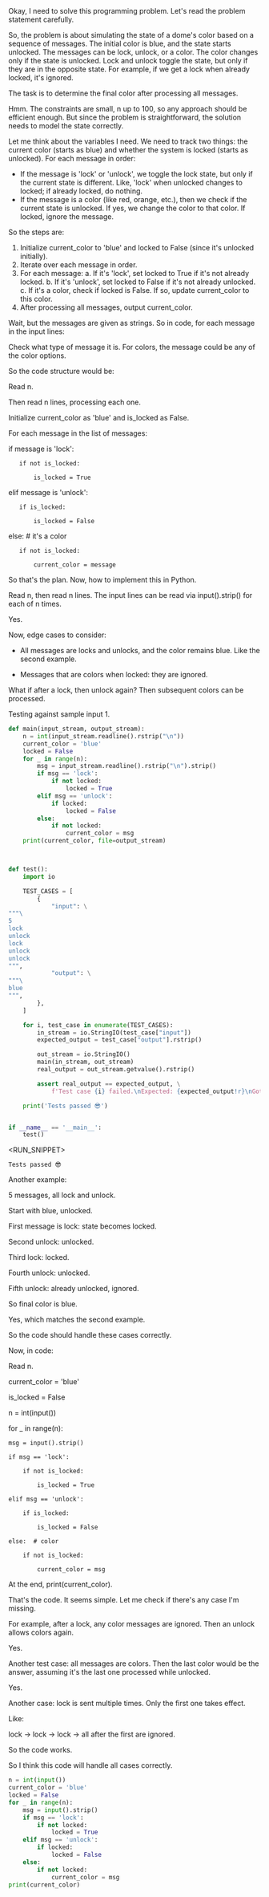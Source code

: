 <think>
Okay, I need to solve this programming problem. Let's read the problem statement carefully.

So, the problem is about simulating the state of a dome's color based on a sequence of messages. The initial color is blue, and the state starts unlocked. The messages can be lock, unlock, or a color. The color changes only if the state is unlocked. Lock and unlock toggle the state, but only if they are in the opposite state. For example, if we get a lock when already locked, it's ignored.

The task is to determine the final color after processing all messages.

Hmm. The constraints are small, n up to 100, so any approach should be efficient enough. But since the problem is straightforward, the solution needs to model the state correctly.

Let me think about the variables I need. We need to track two things: the current color (starts as blue) and whether the system is locked (starts as unlocked). For each message in order:

- If the message is 'lock' or 'unlock', we toggle the lock state, but only if the current state is different. Like, 'lock' when unlocked changes to locked; if already locked, do nothing.
- If the message is a color (like red, orange, etc.), then we check if the current state is unlocked. If yes, we change the color to that color. If locked, ignore the message.

So the steps are:

1. Initialize current_color to 'blue' and locked to False (since it's unlocked initially).
2. Iterate over each message in order.
3. For each message:
   a. If it's 'lock', set locked to True if it's not already locked.
   b. If it's 'unlock', set locked to False if it's not already unlocked.
   c. If it's a color, check if locked is False. If so, update current_color to this color.
4. After processing all messages, output current_color.

Wait, but the messages are given as strings. So in code, for each message in the input lines:

Check what type of message it is. For colors, the message could be any of the color options.

So the code structure would be:

Read n.

Then read n lines, processing each one.

Initialize current_color as 'blue' and is_locked as False.

For each message in the list of messages:

   if message is 'lock':

       if not is_locked:

           is_locked = True

   elif message is 'unlock':

       if is_locked:

           is_locked = False

   else: # it's a color

       if not is_locked:

           current_color = message

So that's the plan. Now, how to implement this in Python.

Read n, then read n lines. The input lines can be read via input().strip() for each of n times.

Yes.

Now, edge cases to consider:

- All messages are locks and unlocks, and the color remains blue. Like the second example.

- Messages that are colors when locked: they are ignored.

What if after a lock, then unlock again? Then subsequent colors can be processed.

Testing against sample input 1.

```python
def main(input_stream, output_stream):
    n = int(input_stream.readline().rstrip("\n"))
    current_color = 'blue'
    locked = False
    for _ in range(n):
        msg = input_stream.readline().rstrip("\n").strip()
        if msg == 'lock':
            if not locked:
                locked = True
        elif msg == 'unlock':
            if locked:
                locked = False
        else:
            if not locked:
                current_color = msg
    print(current_color, file=output_stream)



def test():
    import io

    TEST_CASES = [
        {
            "input": \
"""\
5
lock
unlock
lock
unlock
unlock
""",
            "output": \
"""\
blue
""",
        }, 
    ]

    for i, test_case in enumerate(TEST_CASES):
        in_stream = io.StringIO(test_case["input"])
        expected_output = test_case["output"].rstrip()

        out_stream = io.StringIO()
        main(in_stream, out_stream)
        real_output = out_stream.getvalue().rstrip()

        assert real_output == expected_output, \
            f'Test case {i} failed.\nExpected: {expected_output!r}\nGot: {real_output!r}'

    print('Tests passed 😎')


if __name__ == '__main__':
    test()


```

<RUN_SNIPPET>
```output
Tests passed 😎

```

Another example: 

5 messages, all lock and unlock.

Start with blue, unlocked.

First message is lock: state becomes locked.

Second unlock: unlocked.

Third lock: locked.

Fourth unlock: unlocked.

Fifth unlock: already unlocked, ignored.

So final color is blue.

Yes, which matches the second example.

So the code should handle these cases correctly.

Now, in code:

Read n.

current_color = 'blue'

is_locked = False

n = int(input())

for _ in range(n):

    msg = input().strip()

    if msg == 'lock':

        if not is_locked:

            is_locked = True

    elif msg == 'unlock':

        if is_locked:

            is_locked = False

    else:  # color

        if not is_locked:

            current_color = msg

At the end, print(current_color).

That's the code. It seems simple. Let me check if there's any case I'm missing.

For example, after a lock, any color messages are ignored. Then an unlock allows colors again.

Yes.

Another test case: all messages are colors. Then the last color would be the answer, assuming it's the last one processed while unlocked.

Yes.

Another case: lock is sent multiple times. Only the first one takes effect.

Like:

lock → lock → lock → all after the first are ignored.

So the code works.

So I think this code will handle all cases correctly.
</think>

```python
n = int(input())
current_color = 'blue'
locked = False
for _ in range(n):
    msg = input().strip()
    if msg == 'lock':
        if not locked:
            locked = True
    elif msg == 'unlock':
        if locked:
            locked = False
    else:
        if not locked:
            current_color = msg
print(current_color)
```
